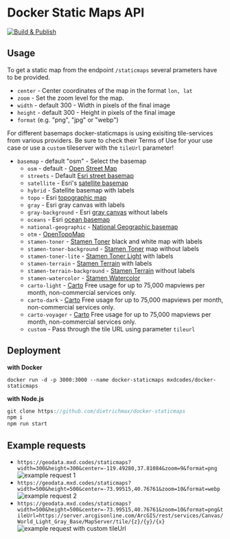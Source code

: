# Docker Static Maps API

[![Build & Publish](https://github.com/dietrichmax/docker-staticmaps/actions/workflows/pipeline.yml/badge.svg)](https://github.com/dietrichmax/docker-staticmaps/actions/workflows/pipeline.yml) 

## Usage

To get a static map from the endpoint `/staticmaps` several prameters have to be provided.

- `center` - Center coordinates of the map in the format `lon, lat`
- `zoom` - Set the zoom level for the map.
- `width` - default 300 - Width in pixels of the final image
- `height` - default 300 - Height in pixels of the final image
- `format` (e.g. "png", "jpg" or "webp")

For different basemaps docker-staticmaps is using exisiting tile-services from various providers. Be sure to check their Terms of Use for your use case or use a `custom` tileserver with the `tileUrl` parameter!

- `basemap` - default "osm" - Select the basemap
  - `osm` - default - [Open Street Map](https://www.openstreetmap.org/)
  - `streets` - Default [Esri street basemap](https://www.arcgis.com/home/webmap/viewer.html?webmap=7990d7ea55204450b8110d57e20c99ab)
  - `satellite` - Esri's [satellite basemap](https://www.arcgis.com/home/webmap/viewer.html?webmap=d802f08316e84c6592ef681c50178f17&center=-71.055499,42.364247&level=15)
  - `hybrid` - Satellite basemap with labels
  - `topo` - Esri [topographic map](https://www.arcgis.com/home/webmap/viewer.html?webmap=a72b0766aea04b48bf7a0e8c27ccc007)
  - `gray` - Esri gray canvas with labels
  - `gray-background` - Esri [gray canvas](https://www.arcgis.com/home/webmap/viewer.html?webmap=8b3d38c0819547faa83f7b7aca80bd76) without labels
  - `oceans` - Esri [ocean basemap](https://www.arcgis.com/home/webmap/viewer.html?webmap=5ae9e138a17842688b0b79283a4353f6&center=-122.255816,36.573652&level=8)
  - `national-geographic` - [National Geographic basemap](https://www.arcgis.com/home/webmap/viewer.html?webmap=d94dcdbe78e141c2b2d3a91d5ca8b9c9)
  - `otm` - [OpenTopoMap](https://www.opentopomap.org/)
  - `stamen-toner` - [Stamen Toner](http://maps.stamen.com/toner/) black and white map with labels
  - `stamen-toner-background` - [Stamen Toner](http://maps.stamen.com/toner-background/) map without labels
  - `stamen-toner-lite` - [Stamen Toner Light](http://maps.stamen.com/toner-lite/) with labels
  - `stamen-terrain` - [Stamen Terrain](http://maps.stamen.com/terrain/) with labels
  - `stamen-terrain-background` - [Stamen Terrain](http://maps.stamen.com/terrain-background/) without labels
  - `stamen-watercolor` - [Stamen Watercolor](http://maps.stamen.com/watercolor/)
  - `carto-light` - [Carto](https://carto.com/location-data-services/basemaps/) Free usage for up to 75,000 mapviews per month, non-commercial services only.
  - `carto-dark` - [Carto](https://carto.com/location-data-services/basemaps/) Free usage for up to 75,000 mapviews per month, non-commercial services only.
  - `carto-voyager` - [Carto](https://carto.com/location-data-services/basemaps/) Free usage for up to 75,000 mapviews per month, non-commercial services only.
  - `custom` - Pass through the tile URL using parameter `tileurl`


## Deployment

**with Docker**

```
docker run -d -p 3000:3000 --name docker-staticmaps mxdcodes/docker-staticmaps
```

**with Node.js**

```js
git clone https://github.com/dietrichmax/docker-staticmaps
npm i
npm run start
```

## Example requests
* `https://geodata.mxd.codes/staticmaps?width=300&height=300&center=-119.49280,37.81084&zoom=9&format=png`
![example request 1](https://geodata.mxd.codes/staticmaps?width=300&height=300&center=-119.49280,37.81084&zoom=9&format=png "example request 1")
* `https://geodata.mxd.codes/staticmaps?width=500&height=500&center=-73.99515,40.76761&zoom=10&format=webp`
![example request 2](https://geodata.mxd.codes/staticmaps?width=500&height=500&center=-73.99515,40.76761&zoom=10&format=webp "example request 2")
* `https://geodata.mxd.codes/staticmaps?width=500&height=500&center=-73.99515,40.76761&zoom=10&format=png&tileUrl=https://server.arcgisonline.com/ArcGIS/rest/services/Canvas/World_Light_Gray_Base/MapServer/tile/{z}/{y}/{x}`
![example request with custom tileUrl](https://geodata.mxd.codes/staticmaps?width=500&height=500&center=-73.99515,40.76761&zoom=10&format=png&tileUrl=https://server.arcgisonline.com/ArcGIS/rest/services/Canvas/World_Light_Gray_Base/MapServer/tile/{z}/{y}/{x} "example request with custom tileUrl")
